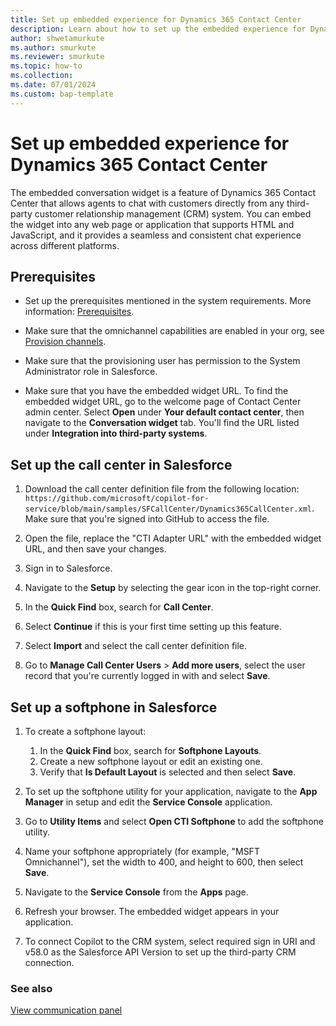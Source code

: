 ```yaml
---
title: Set up embedded experience for Dynamics 365 Contact Center
description: Learn about how to set up the embedded experience for Dynamics 365 Contact Center.
author: shwetamurkute
ms.author: smurkute
ms.reviewer: smurkute
ms.topic: how-to
ms.collection:
ms.date: 07/01/2024
ms.custom: bap-template
---
```


# Set up embedded experience for Dynamics 365 Contact Center

The embedded conversation widget is a feature of Dynamics 365 Contact Center that allows agents to chat with customers directly from any third-party customer relationship management (CRM) system. You can embed the widget into any web page or application that supports HTML and JavaScript, and it provides a seamless and consistent chat experience across different platforms.

## Prerequisites

- Set up the prerequisites mentioned in the system requirements. More information: [Prerequisites](../implement/system-requirements-contact-center.md#prerequisites).
  
- Make sure that the omnichannel capabilities are enabled in your org, see [Provision channels](../implement/provision-channels.md).

- Make sure that the provisioning user has permission to the System Administrator role in Salesforce.

- Make sure that you have the embedded widget URL. To find the embedded widget URL, go to the welcome page of Contact Center admin center. Select **Open** under **Your default contact center**, then navigate to the **Conversation widget** tab. You'll find the URL listed under **Integration into third-party systems**.

## Set up the call center in Salesforce

1. Download the call center definition file from the following location: `https://github.com/microsoft/copilot-for-service/blob/main/samples/SFCallCenter/Dynamics365CallCenter.xml`. Make sure that you're signed into GitHub to access the file.

1. Open the file, replace the "CTI Adapter URL" with the embedded widget URL, and then save your changes.

1. Sign in to Salesforce.

1. Navigate to the **Setup** by selecting the gear icon in the top-right corner.

1. In the **Quick Find** box, search for **Call Center**.

1. Select **Continue** if this is your first time setting up this feature.

1. Select **Import** and select the call center definition file.

1. Go to **Manage Call Center Users** > **Add more users**, select the user record that you're currently logged in with and select **Save**.

## Set up a softphone in Salesforce

1. To create a softphone layout:
    1. In the **Quick Find** box, search for **Softphone Layouts**.
    2. Create a new softphone layout or edit an existing one.
    3. Verify that **Is Default Layout** is selected and then select **Save**.
    
1. To set up the softphone utility for your application, navigate to the **App Manager** in setup and edit the **Service Console** application.

1. Go to **Utility Items** and select **Open CTI Softphone** to add the softphone utility.

1. Name your softphone appropriately (for example, "MSFT Omnichannel"), set the width to 400, and height to 600, then select **Save**.

1. Navigate to the **Service Console** from the **Apps** page.

1. Refresh your browser. The embedded widget appears in your application.

1. To connect Copilot to the CRM system, select required sign in URI and v58.0 as the Salesforce API Version to set up the third-party CRM connection.

### See also

[View communication panel](/dynamics365/customer-service/use/oc-conversation-control?context=/dynamics365/contact-center/context/use-context)
